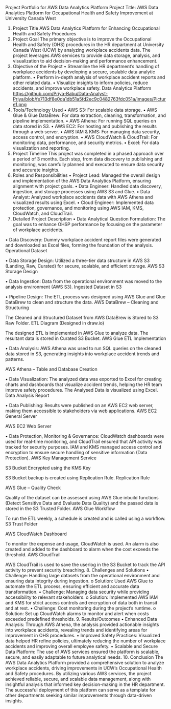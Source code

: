 Project Portfolio for AWS Data Analytics Platform
Project Title: AWS Data Analytics Platform for Occupational Health and Safety Improvement at University Canada West
1. Project Title
AWS Data Analytics Platform for Enhancing Occupational Health and Safety Procedures
2. Project Goal
The primary objective is to improve the Occupational Health and Safety (OHS) procedures in the HR department at University Canada West (UCW) by analyzing workplace accidents data. The project leverages AWS services to provide data storage, analysis, and visualization to aid decision-making and performance enhancement.
3. Objective of the Project
•	Streamline the HR department’s handling of workplace accidents by developing a secure, scalable data analytic platform.
•	Perform in-depth analysis of workplace accident reports and other related data.
•	Visualize insights to inform policies, reduce accidents, and improve workplace safety.
Data Analytics Platform
https://github.com/Priya-Babu/Data-Analyst-Priya/blob/fe713df8e0da1db51a5fd2ec9c0482763fdc051a/images/Picture1.png
4. Tools/Technology Used
•	AWS S3: For scalable data storage.
•	AWS Glue & Glue DataBrew: For data extraction, cleaning, transformation, and pipeline implementation.
•	AWS Athena: For running SQL queries on data stored in S3.
•	AWS EC2: For hosting and publishing the results through a web server.
•	AWS IAM & KMS: For managing data security, access control, and encryption.
•	AWS CloudWatch & CloudTrail: For monitoring data, performance, and security metrics.
•	Excel: For data visualization and reporting.
5. Project Timeline
This project was completed in a phased approach over a period of 3 months. Each step, from data discovery to publishing and monitoring, was carefully planned and executed to ensure data security and accurate insights.
6. Roles and Responsibilities
•	Project Lead: Managed the overall design and implementation of the AWS Data Analytics Platform, ensuring alignment with project goals.
•	Data Engineer: Handled data discovery, ingestion, and storage processes using AWS S3 and Glue.
•	Data Analyst: Analyzed workplace accidents data with AWS Athena and visualized results using Excel.
•	Cloud Engineer: Implemented data protection, governance, and monitoring using AWS IAM, KMS, CloudWatch, and CloudTrail.
7. Detailed Project Description
•	Data Analytical Question Formulation: The goal was to enhance OHSP performance by focusing on the parameter of workplace accidents.
 
•	Data Discovery: Dummy workplace accident report files were generated and downloaded as Excel files, forming the foundation of the analysis.
Operational Dataset
 

•	Data Storage Design: Utilized a three-tier data structure in AWS S3 (Landing, Raw, Curated) for secure, scalable, and efficient storage.
AWS S3 Storage Design
 

•	Data Ingestion: Data from the operational environment was moved to the analysis environment (AWS S3).
Ingested Dataset in S3
 
•	Pipeline Design: The ETL process was designed using AWS Glue and Glue DataBrew to clean and structure the data.
AWS DataBrew – Cleaning and Structuring
 
 
The Cleaned and Structured Dataset from AWS DataBrew is Stored to S3 Raw Folder.
ETL Diagram (Designed in draw.io)
              


The designed ETL is implemented in AWS Glue to analyze data. The resultant data is stored in Curated S3 Bucket.
AWS Glue ETL Implementation
 
 
•	Data Analysis: AWS Athena was used to run SQL queries on the cleaned data stored in S3, generating insights into workplace accident trends and patterns.

AWS Athena – Table and Database Creation
 
•	Data Visualization: The analyzed data was exported to Excel for creating charts and dashboards that visualize accident trends, helping the HR team improve safety procedures.
The Analysed Data is visualized using Excel.
Data Analysis Report
 
•	Data Publishing: Results were published on an AWS EC2 web server, making them accessible to stakeholders via web applications.
AWS EC2 General Server
 
AWS EC2 Web Server
 
•	Data Protection, Monitoring & Governance: CloudWatch dashboards were used for real-time monitoring, and CloudTrail ensured that API activity was tracked for security purposes. IAM and KMS managed access control and encryption to ensure secure handling of sensitive information (Data Protection).
AWS Key Management Service
 
S3 Bucket Encrypted using the KMS Key
 
S3 Bucket backup is created using Replication Rule.
Replication Rule
 
AWS Glue – Quality Check
 
Quality of the dataset can be assessed using AWS Glue inbuild functions (Detect Sensitive Data and Evaluate Data Quality) and the passed data is stored in the S3 Trusted Folder.
AWS Glue Workflow
 
To run the ETL weekly, a schedule is created and is called using a workflow.
S3 Trust Folder
 
AWS CloudWatch Dashboard
 
To monitor the expense and usage, CloudWatch is used. An alarm is also created and added to the dashboard to alarm when the cost exceeds the threshold.
AWS CloudTrail
 
AWS CloudTrail is used to save the userlog in the S3 Bucket to track the API activity to prevent security breaching.
8. Challenges and Solutions
•	Challenge: Handling large datasets from the operational environment and ensuring data integrity during ingestion.
o	Solution: Used AWS Glue to automate the ETL process, ensuring efficient and accurate data transformation.
•	Challenge: Managing data security while providing accessibility to relevant stakeholders.
o	Solution: Implemented AWS IAM and KMS for strict access controls and encryption of data both in transit and at rest.
•	Challenge: Cost monitoring during the project’s runtime.
o	Solution: Set up CloudWatch alarms to monitor and alert when costs exceeded predefined thresholds.
9. Results/Outcomes
•	Enhanced Data Analysis: Through AWS Athena, the analysis provided actionable insights into workplace accidents, revealing trends and identifying areas for improvement in OHS procedures.
•	Improved Safety Practices: Visualized data helped HR refine policies, ultimately reducing the number of workplace accidents and improving overall employee safety.
•	Scalable and Secure Data Platform: The use of AWS services ensured the platform is scalable, secure, and easily adaptable to future analytical needs.
10. Conclusion
The AWS Data Analytics Platform provided a comprehensive solution to analyze workplace accidents, driving improvements in UCW’s Occupational Health and Safety procedures. By utilizing various AWS services, the project achieved reliable, secure, and scalable data management, along with insightful analysis that informed key decision-making in the HR department. The successful deployment of this platform can serve as a template for other departments seeking similar improvements through data-driven insights.

